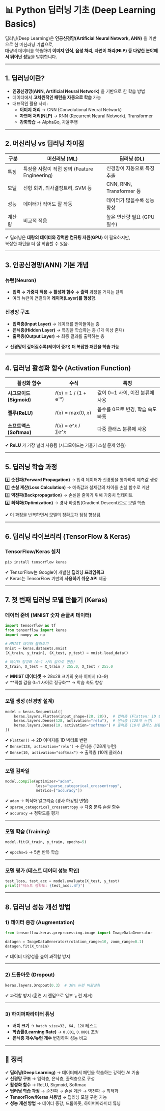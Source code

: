 # 📊 Python 딥러닝 기초 (Deep Learning Basics)

딥러닝(Deep Learning)은 **인공신경망(Artificial Neural Network, ANN)** 을 기반으로 한 머신러닝 기법으로,  
대량의 데이터를 학습하여 **이미지 인식, 음성 처리, 자연어 처리(NLP) 등 다양한 분야에서 뛰어난 성능**을 발휘합니다.

---

## 1. 딥러닝이란?

- **인공신경망(ANN, Artificial Neural Network)** 을 기반으로 한 학습 방법
- 데이터에서 **고차원적인 패턴을 자동으로 학습** 가능
- 대표적인 활용 사례:
  - **이미지 처리** → CNN (Convolutional Neural Network)
  - **자연어 처리(NLP)** → RNN (Recurrent Neural Network), Transformer
  - **강화학습** → AlphaGo, 자율주행

---

## 2. 머신러닝 vs 딥러닝 차이점

| 구분 | 머신러닝 (ML) | 딥러닝 (DL) |
|------|-------------|-------------|
| 특징 | 특징을 사람이 직접 정의 (Feature Engineering) | 신경망이 자동으로 특징 추출 |
| 모델 | 선형 회귀, 의사결정트리, SVM 등 | CNN, RNN, Transformer 등 |
| 성능 | 데이터가 적어도 잘 작동 | 데이터가 많을수록 성능 향상 |
| 계산량 | 비교적 적음 | 높은 연산량 필요 (GPU 필수) |

✔ 딥러닝은 **대량의 데이터와 강력한 컴퓨팅 자원(GPU)** 이 필요하지만,  
복잡한 패턴을 더 잘 학습할 수 있음.

---

## 3. 인공신경망(ANN) 기본 개념

### 뉴런(Neuron)
- **입력 → 가중치 적용 → 활성화 함수 → 출력** 과정을 거치는 단위
- 여러 뉴런이 연결되어 **레이어(Layer)를 형성**함.

### 신경망 구조
- **입력층(Input Layer)** → 데이터를 받아들이는 층
- **은닉층(Hidden Layer)** → 특징을 학습하는 층 (1개 이상 존재)
- **출력층(Output Layer)** → 최종 결과를 출력하는 층

✔ **신경망이 깊어질수록(레이어 증가) 더 복잡한 패턴을 학습 가능**  

---

## 4. 딥러닝 활성화 함수 (Activation Function)

| 활성화 함수 | 수식 | 특징 |
|------------|------|------|
| **시그모이드(Sigmoid)** | 𝑓(𝑥) = 1 / (1 + e⁻ˣ) | 값이 0~1 사이, 이진 분류에 사용 |
| **렐루(ReLU)** | 𝑓(𝑥) = max(0, 𝑥) | 음수를 0으로 변경, 학습 속도 빠름 |
| **소프트맥스(Softmax)** | 𝑓(𝑥) = e^𝑥 / ∑e^𝑥 | 다중 클래스 분류에 사용 |

✔ **ReLU** 가 가장 널리 사용됨 (시그모이드는 기울기 소실 문제 있음)  

---

## 5. 딥러닝 학습 과정

1️⃣ **순전파(Forward Propagation)** → 입력 데이터가 신경망을 통과하여 예측값 생성  
2️⃣ **손실 계산(Loss Calculation)** → 예측값과 실제값의 차이를 손실 함수로 계산  
3️⃣ **역전파(Backpropagation)** → 손실을 줄이기 위해 가중치 업데이트  
4️⃣ **최적화(Optimization)** → 경사 하강법(Gradient Descent)으로 모델 학습  

✔ 이 과정을 반복하면서 모델의 정확도가 점점 향상됨.  

---

## 6. 딥러닝 라이브러리 (TensorFlow & Keras)

### TensorFlow/Keras 설치
```sh
pip install tensorflow keras
```

✔ TensorFlow는 Google이 개발한 **딥러닝 프레임워크**  
✔ Keras는 TensorFlow 기반의 **사용하기 쉬운 API** 제공  

---

## 7. 첫 번째 딥러닝 모델 만들기 (Keras)

### 데이터 준비 (MNIST 숫자 손글씨 데이터)
```python
import tensorflow as tf
from tensorflow import keras
import numpy as np

# MNIST 데이터 불러오기
mnist = keras.datasets.mnist
(X_train, y_train), (X_test, y_test) = mnist.load_data()

# 데이터 정규화 (0~1 사이 값으로 변환)
X_train, X_test = X_train / 255.0, X_test / 255.0
```

✔ **MNIST 데이터셋** → 28x28 크기의 숫자 이미지 (0~9)  
✔ **픽셀 값을 0~1 사이로 정규화** → 학습 속도 향상  

---

### 모델 생성 (신경망 설계)
```python
model = keras.Sequential([
    keras.layers.Flatten(input_shape=(28, 28)),  # 입력층 (Flatten: 1D 변환)
    keras.layers.Dense(128, activation="relu"),  # 은닉층 (128개 뉴런)
    keras.layers.Dense(10, activation="softmax") # 출력층 (10개 클래스 분류)
])
```

✔ `Flatten()` → 2D 이미지를 1D 벡터로 변환  
✔ `Dense(128, activation="relu")` → 은닉층 (128개 뉴런)  
✔ `Dense(10, activation="softmax")` → 출력층 (10개 클래스)  

---

### 모델 컴파일
```python
model.compile(optimizer="adam",
              loss="sparse_categorical_crossentropy",
              metrics=["accuracy"])
```
✔ `adam` → 최적화 알고리즘 (경사 하강법 변형)  
✔ `sparse_categorical_crossentropy` → 다중 분류 손실 함수  
✔ `accuracy` → 정확도를 평가  

---

### 모델 학습 (Training)
```python
model.fit(X_train, y_train, epochs=5)
```
✔ `epochs=5` → 5번 반복 학습  

---

### 모델 평가 (테스트 데이터 성능 확인)
```python
test_loss, test_acc = model.evaluate(X_test, y_test)
print(f"테스트 정확도: {test_acc:.4f}")
```

---

## 8. 딥러닝 성능 개선 방법

### 1) 데이터 증강 (Augmentation)
```python
from tensorflow.keras.preprocessing.image import ImageDataGenerator

datagen = ImageDataGenerator(rotation_range=10, zoom_range=0.1)
datagen.fit(X_train)
```
✔ 데이터 다양성을 높여 과적합 방지  

---

### 2) 드롭아웃 (Dropout)
```python
keras.layers.Dropout(0.3)  # 30% 뉴런 비활성화
```
✔ 과적합 방지 (훈련 시 랜덤으로 일부 뉴런 제거)  

---

### 3) 하이퍼파라미터 튜닝
- **배치 크기** → `batch_size=32, 64, 128` 테스트
- **학습률(Learning Rate)** → `0.001`, `0.0001` 조정
- **은닉층 개수/뉴런 개수** 변경하여 성능 비교  

---

## 🎯 정리

✔ **딥러닝(Deep Learning)** → 데이터에서 패턴을 학습하는 강력한 AI 기술  
✔ **신경망 구조** → 입력층, 은닉층, 출력층으로 구성  
✔ **활성화 함수** → ReLU, Sigmoid, Softmax  
✔ **딥러닝 학습 과정** → 순전파 → 손실 계산 → 역전파 → 최적화  
✔ **TensorFlow/Keras 사용법** → 딥러닝 모델 구현 가능  
✔ **성능 개선 방법** → 데이터 증강, 드롭아웃, 하이퍼파라미터 튜닝  
